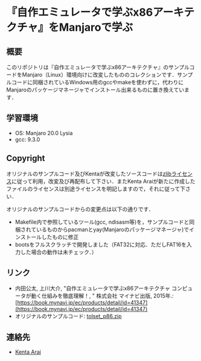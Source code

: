 # 『自作エミュレータで学ぶx86アーキテクチャ』をManjaroで学ぶ

## 概要

このリポジトリは『自作エミュレータで学ぶx86アーキテクチャ』のサンプルコードをManjaro（Linux）環境向けに改変したもののコレクションです．サンプルコードに同梱されているWindows用のgccやmakeを使わずに，代わりにManjaroのパッケージマネージャでインストール出来るものに置き換えています．

## 学習環境

- OS: Manjaro 20.0 Lysia
- gcc: 9.3.0

## Copyright

オリジナルのサンプルコード及びKentaが改変したソースコードは[zlibライセンス](LICENSE-origin)に従って利用，改変及び再配布して下さい．またKenta Araiが新たに作成したファイルのライセンスは別途ライセンスを明記しますので，それに従って下さい．

オリジナルのサンプルコードからの変更点は以下の通りです．

- Makefile内で参照しているツール(gcc, ndisasm等)を，サンプルコードと同梱されているものからpacmanとyay(Manjaroのパッケージマネージャ)でインストールしたものに修正
- bootsをフルスクラッチで開発しました（FAT32に対応．ただしFAT16を入力した場合の動作は未チェック．）

## リンク

- 内田公太, 上川大介, "自作エミュレータで学ぶx86アーキテクチャ コンピュータが動く仕組みを徹底理解！, " 株式会社 マイナビ出版, 2015年.: [https://book.mynavi.jp/ec/products/detail/id=41347](https://book.mynavi.jp/ec/products/detail/id=41347)
- オリジナルのサンプルコード: [tolset\_p86.zip](https://book.mynavi.jp/files/user/support/9784839954741/tolset_p86.zip)

## 連絡先

- [Kenta Arai](https://twitter.com/isKenta14)
